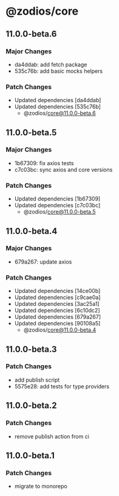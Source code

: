 # @zodios/core

## 11.0.0-beta.6

### Major Changes

- da4ddab: add fetch package
- 535c76b: add basic mocks helpers

### Patch Changes

- Updated dependencies [da4ddab]
- Updated dependencies [535c76b]
  - @zodios/core@11.0.0-beta.6

## 11.0.0-beta.5

### Major Changes

- 1b67309: fix axios tests
- c7c03bc: sync axios and core versions

### Patch Changes

- Updated dependencies [1b67309]
- Updated dependencies [c7c03bc]
  - @zodios/core@11.0.0-beta.5

## 11.0.0-beta.4

### Major Changes

- 679a267: update axios

### Patch Changes

- Updated dependencies [14ce00b]
- Updated dependencies [c9cae0a]
- Updated dependencies [3ac25a1]
- Updated dependencies [6c10dc2]
- Updated dependencies [679a267]
- Updated dependencies [90108a5]
  - @zodios/core@11.0.0-beta.4

## 11.0.0-beta.3

### Patch Changes

- add publish script
- 5575e28: add tests for type providers

## 11.0.0-beta.2

### Patch Changes

- remove publish action from ci

## 11.0.0-beta.1

### Patch Changes

- migrate to monorepo
